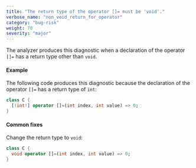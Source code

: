 ```yaml
---
title: "The return type of the operator []= must be 'void'."
verbose_name: "non_void_return_for_operator"
category: "bug-risk"
weight: 70
severity: "major"
---
```

The analyzer produces this diagnostic when a declaration of the operator
`[]=` has a return type other than `void`.

#### Example

The following code produces this diagnostic because the declaration of the
operator `[]=` has a return type of `int`:

```dart
class C {
  [!int!] operator []=(int index, int value) => 0;
}
```

#### Common fixes

Change the return type to `void`:

```dart
class C {
  void operator []=(int index, int value) => 0;
}
```
